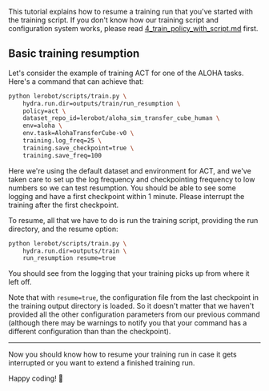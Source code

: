 This tutorial explains how to resume a training run that you've started with the training script. If you don't know how our training script and configuration system works, please read [4_train_policy_with_script.md](./4_train_policy_with_script.md) first.

## Basic training resumption

Let's consider the example of training ACT for one of the ALOHA tasks. Here's a command that can achieve that:

```bash
python lerobot/scripts/train.py \
    hydra.run.dir=outputs/train/run_resumption \
    policy=act \
    dataset_repo_id=lerobot/aloha_sim_transfer_cube_human \
    env=aloha \
    env.task=AlohaTransferCube-v0 \
    training.log_freq=25 \
    training.save_checkpoint=true \
    training.save_freq=100
```

Here we're using the default dataset and environment for ACT, and we've taken care to set up the log frequency and checkpointing frequency to low numbers so we can test resumption. You should be able to see some logging and have a first checkpoint within 1 minute. Please interrupt the training after the first checkpoint.

To resume, all that we have to do is run the training script, providing the run directory, and the resume option:

```bash
python lerobot/scripts/train.py \
    hydra.run.dir=outputs/train \
    run_resumption resume=true
```

You should see from the logging that your training picks up from where it left off.

Note that with `resume=true`, the configuration file from the last checkpoint in the training output directory is loaded. So it doesn't matter that we haven't provided all the other configuration parameters from our previous command (although there may be warnings to notify you that your command has a different configuration than than the checkpoint).

---

Now you should know how to resume your training run in case it gets interrupted or you want to extend a finished training run.

Happy coding! 🤗
